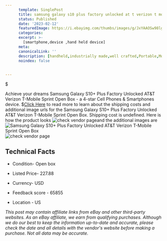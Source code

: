 ```yaml
---
      template: SinglePost
      title: samsung galaxy s10 plus factory unlocked at t verizon t mobile sprint open box
      status: Published
      date: '2023-02-12'
      featuredImage: https://i.ebayimg.com/thumbs/images/g/JxYAAOSw98lgjYCy/s-l225.jpg
      categories: 
      excerpt: >-
        [smartphone,device ,hand held device]
      meta:
      canonicalLink: ''
      description: [handheld,industrially made,well crafted,Portable,Mobile,Compact,Convenient,Lightweight,Maneuverable,Man-portable,Miniature,Carriable,Hand-held,Light,Holdable,Transportable,Mobile device,Pocket-sized,On-the-go,Wireless,Cordless,Compact size,Convenient size, smartphone,device ,hand held device]
      noindex: false
      
        
---
```

$

Achieve your dreams Samsung Galaxy S10+ Plus Factory Unlocked AT&T Verizon T-Mobile Sprint Open Box - a 4-star Cell Phones & Smartphones device.
$[Click Here](https://www.ebay.com/itm/114789287210?hash=item1ab9f9852a%3Ag%3AJxYAAOSw98lgjYCy&amdata=enc%3AAQAHAAAA4HaAAYwY%2FD4QAaF%2FOWfUi%2FNIiNmqio3gQIitLtkKDSo3uqnlezEw2OxJvO9snRzYsCqpYOLqR9uvQ3FI%2Bk3Wer5UPzLPe3BrYMTF0%2B759rhCQB0T6JlrIX209gwB0jnSiB1hVCcX%2FY4kLWjlL4G3t2r%2Fsnrd1G03UFVBg5VFSqB7vdeQOtqh9t6BVUzH28WDPdDjGA%2BJo6iRCYsK4lIJslvJ1MHk8SPhQV3CJTriweuJcTTCtnjn70akSOHUd%2Fsh0HhsKsnxYhnayrzEa%2Fb%2F1p1fGgs7DsBsmeLxkX6qVaWZ&mkevt=1&mkcid=1&mkrid=711-53200-19255-0&campid=%253CePNCampaignId%253E&customid=%253CreferenceId%253E&toolid=10049) to read more to learn about the shipping costs and additional image urls for the Samsung Galaxy S10+ Plus Factory Unlocked AT&T Verizon T-Mobile Sprint Open Box. Shipping cost is undefined. Here is how the product looks ![check vendor page](https://i.ebayimg.com/thumbs/images/g/JxYAAOSw98lgjYCy/s-l225.jpg)and the additional images are![Samsung Galaxy S10+ Plus Factory Unlocked AT&T Verizon T-Mobile Sprint Open Box](https://i.ebayimg.com/images/g/JxYAAOSw98lgjYCy/s-l1600.jpg)![check vendor page]()



 ## Technical Facts 



     
      

 - Condition- Open box 


      

 - Listed Price- 227.88 


      

 - Currency- USD 


      

 - Feedback score - 65855 


      

 - Location - US 


      
      

 *_This post may contain affiliate links from eBay and other third-party websites. As an eBay affiliate, we earn from qualifying purchases. Although we do our best to keep the information up-to-date and accurate, please check the date and all details with the vendor's website before making a purchase. Not all data may be accurate._*






